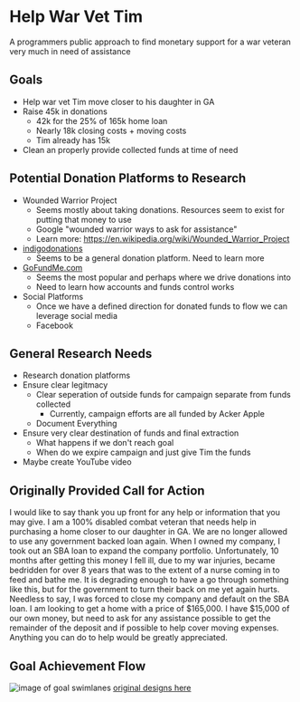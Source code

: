 # Help War Vet Tim
A programmers public approach to find monetary support for a war veteran very much in need of assistance

## Goals
- Help war vet Tim move closer to his daughter in GA
- Raise 45k in donations
  - 42k for the 25% of 165k home loan
  - Nearly 18k closing costs + moving costs
  - Tim already has 15k
- Clean an properly provide collected funds at time of need

## Potential Donation Platforms to Research
- Wounded Warrior Project
  - Seems mostly about taking donations. Resources seem to exist for putting that money to use
  - Google "wounded warrior ways to ask for assistance"
  - Learn more: https://en.wikipedia.org/wiki/Wounded_Warrior_Project
- [indigodonations](https://indigodonations.com)
  - Seems to be a general donation platform. Need to learn more
- [GoFundMe.com](https://www.gofundme.com/)
  - Seems the most popular and perhaps where we drive donations into
  - Need to learn how accounts and funds control works
- Social Platforms
  - Once we have a defined direction for donated funds to flow we can leverage social media
  - Facebook

## General Research Needs
- Research donation platforms
- Ensure clear legitmacy
  - Clear seperation of outside funds for campaign separate from funds collected
    - Currently, campaign efforts are all funded by Acker Apple
  - Document Everything
- Ensure very clear destination of funds and final extraction
  - What happens if we don't reach goal
  - When do we expire campaign and just give Tim the funds
- Maybe create YouTube video


## Originally Provided Call for Action
I would like to say thank you up front for any help or information that you may give. I am a 100% disabled combat veteran that needs help in purchasing a home closer to our daughter in GA. We are no longer allowed to use any government backed loan again. When I owned my company, I took out an SBA loan to expand the company portfolio. Unfortunately, 10 months after getting this money I fell ill, due to my war injuries, became bedridden for over 8 years that was to the extent of a nurse coming in to feed and bathe me. It is degrading enough to have a go through something like this, but for the government to turn their back on me yet again hurts. Needless to say, I was forced to close my company and default on the SBA loan. I am looking to get a home with a price of $165,000. I have $15,000 of our own money, but need to ask for any assistance possible to get the remainder of the deposit and if possible to help cover moving expenses. Anything you can do to help would be greatly appreciated. 




## Goal Achievement Flow
![image of goal swimlanes](https://static.swimlanes.io/ed7bf61562f89fac4967269e5b46a5f2.png)
[original designs here](https://swimlanes.io/u/O8Iy3bNZo)
